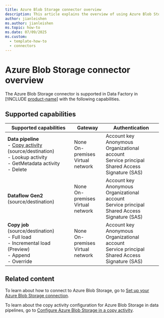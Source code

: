 ```yaml
---
title: Azure Blob Storage connector overview
description: This article explains the overview of using Azure Blob Storage.
author: jianleishen
ms.author: jianleishen
ms.topic: how-to
ms.date: 07/09/2025
ms.custom:
  - template-how-to
  - connectors
---
```


# Azure Blob Storage connector overview

The Azure Blob Storage connector is supported in Data Factory in [!INCLUDE [product-name](../includes/product-name.md)] with the following capabilities.

## Supported capabilities

| Supported capabilities                                                                 | Gateway                        | Authentication                                                                                                 |
|----------------------------------------------------------------------------------------|--------------------------------|----------------------------------------------------------------------------------------------------------------|
| **Data pipeline** <br>- [Copy activity](connector-azure-blob-storage-copy-activity.md) (source/destination)<br>- Lookup activity<br>- GetMetadata activity<br>- Delete | None<br> On-premises<br> Virtual network | Account key<br> Anonymous<br> Organizational account<br> Service principal<br> Shared Access Signature (SAS) |
| **Dataflow Gen2** (source/destination)                                                 | None<br> On-premises<br> Virtual network | Account key<br> Anonymous<br> Organizational account<br> Service principal<br> Shared Access Signature (SAS) |
| **Copy job** (source/destination) <br>- Full load<br>- Incremental load (Preview)<br>- Append<br>- Override | None<br> On-premises<br> Virtual network | Account key<br> Anonymous<br> Organizational account<br> Service principal<br> Shared Access Signature (SAS) |


## Related content

To learn about how to connect to Azure Blob Storage, go to [Set up your Azure Blob Storage connection](connector-azure-blob-storage.md).

To learn about the copy activity configuration for Azure Blob Storage in data pipelines, go to [Configure Azure Blob Storage in a copy activity](connector-azure-blob-storage-copy-activity.md).
